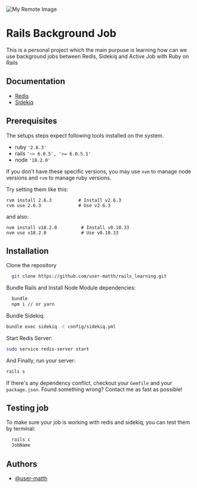 ![My Remote Image](https://www.google.com/url?sa=i&url=https%3A%2F%2Fen.wikipedia.org%2Fwiki%2FRuby_on_Rails&psig=AOvVaw1hhOC0Xkc6oKAzJ3MwIRRX&ust=1664653044099000&source=images&cd=vfe&ved=0CAwQjRxqFwoTCIiKnP6hvfoCFQAAAAAdAAAAABAD)

# Rails Background Job

This is a personal project which the main purpuse is learning how can we use background jobs between Redis, Sidekiq and Active Job with Ruby on Rails

## Documentation

 - [Redis](https://redis.io/docs/)
 - [Sidekiq](https://github.com/mperham/sidekiq)


## Prerequisites

The setups steps expect following tools installed on the system.

- ruby `'2.6.3'`
- rails `'~> 6.0.5', '>= 6.0.5.1'`
- node `'18.2.0'`

If you don't have these specific versions, you may use `nvm` to manage node versions and `rvm` to manage ruby versions.

Try setting them like this:
```
rvm install 2.6.3          # Install v2.6.3
rvm use 2.6.3              # Use v2.6.3
```
and also:
```
nvm install v18.2.0         # Install v0.10.33
nvm use v18.2.0             # Use v0.10.33
```
## Installation

Clone the repository

```bash
  git clone https://github.com/user-matth/rails_learning.git
```
    
Bundle Rails and Install Node Module dependencies:

```bash
  bundle
  npm i // or yarn
```

Bundle Sidekiq:
```bash
bundle exec sidekiq -C config/sidekiq.yml
```

Start Redis Server:
```bash
sudo service redis-server start
```

And Finally, run your server:
```bash
rails s
```
If there's any dependency conflict, checkout your `Gemfile` and your `package.json`. Found something wrong? Contact me as fast as possible! 
## Testing job

To make sure your job is working with redis and sidekiq, you can test them by terminal:

```bash
  rails c
  JobName
```


## Authors

- [@user-matth](https://github.com/user-matth)


